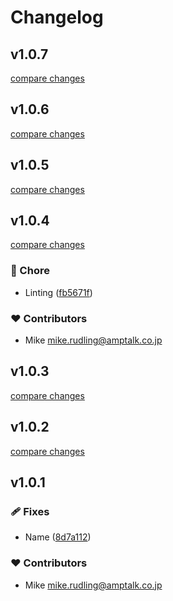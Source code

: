 # Changelog


## v1.0.7

[compare changes](https://github.com/mrudling/ui-components/compare/v1.0.6...v1.0.7)

## v1.0.6

[compare changes](https://github.com/mrudling/ui-components/compare/v1.0.5...v1.0.6)

## v1.0.5

[compare changes](https://github.com/mrudling/ui-components/compare/v1.0.4...v1.0.5)

## v1.0.4

[compare changes](https://github.com/mrudling/ui-components/compare/v1.0.3...v1.0.4)

### 🏡 Chore

- Linting ([fb5671f](https://github.com/mrudling/ui-components/commit/fb5671f))

### ❤️ Contributors

- Mike <mike.rudling@amptalk.co.jp>

## v1.0.3

[compare changes](https://github.com/mrudling/ui-components/compare/v1.0.2...v1.0.3)

## v1.0.2

[compare changes](https://github.com/mrudling/ui-components/compare/v1.0.1...v1.0.2)

## v1.0.1


### 🩹 Fixes

- Name ([8d7a112](https://github.com/mrudling/ui-components/commit/8d7a112))

### ❤️ Contributors

- Mike <mike.rudling@amptalk.co.jp>

